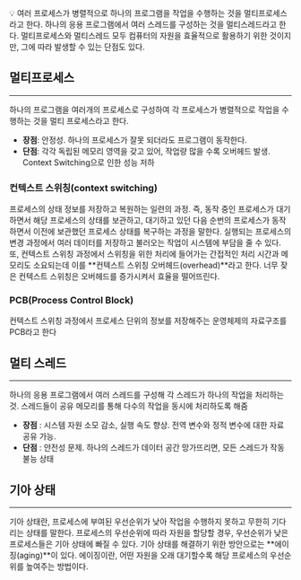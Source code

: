 
💡 여러 프로세스가 병렬적으로 하나의 프로그램을 작업을 수행하는 것을 멀티프로세스라고 한다. 하나의 응용 프로그램에서 여러 스레드를 구성하는 것을 멀티스레드라고 한다. 멀티프로세스와 멀티스레드 모두 컴퓨터의 자원을 효율적으로 활용하기 위한 것이지만, 그에 따라 발생할 수 있는 단점도 있다.

## 멀티프로세스

---

하나의 프로그램을 여러개의 프로세스로 구성하여 각 프로세스가 병렬적으로 작업을 수행하는 것을 멀티 프로세스라고 한다.

- **장점**: 안정성. 하나의 프로세스가 잘못 되더라도 프로그램이 동작한다.
- **단점**: 각각 독립된 메모리 영역을 갖고 있어, 작업량 많을 수록 오버헤드 발생. Context Switching으로 인한 성능 저하

### 컨텍스트 스위칭(context switching)

프로세스의 상태 정보를 저장하고 복원하는 일련의 과정. 즉, 동작 중인 프로세스가 대기하면서 해당 프로세스의 상태를 보관하고, 대기하고 있던 다음 순번의 프로세스가 동작하면서 이전에 보관했던 프로세스 상태를 복구하는 과정을 말한다. 실행되는 프로세스의 변경 과정에서 여러 데이터를 저장하고 불러오는 작업이 시스템에 부담을 줄 수 있다. 또, 컨텍스트 스위칭 과정에서 스위칭을 위한 처리에 들어가는 간접적인 처리 시간과 메모리도 소요되는데 이를 **컨텍스트 스위칭 오버헤드(overhead)**라고 한다. 너무 잦은 컨텍스트 스위칭은 오버헤드를 증가시켜서 효율을 떨어뜨린다.

### PCB(Process Control Block)

컨텍스트 스위칭 과정에서 프로세스 단위의 정보를 저장해주는 운영체제의 자료구조를 PCB라고 한다

## 멀티 스레드

---

하나의 응용 프로그램에서 여러 스레드를 구성해 각 스레드가 하나의 작업을 처리하는 것. 스레드들이 공유 메모리를 통해 다수의 작업을 동시에 처리하도록 해줌

- **장점** : 시스템 자원 소모 감소, 실행 속도 향상. 전역 변수와 정적 변수에 대한 자료 공유 가능.
- **단점** : 안전성 문제. 하나의 스레드가 데이터 공간 망가뜨리면, 모든 스레드가 작동 불능 상태

## **기아 상태**

---

기아 상태란, 프로세스에 부여된 우선순위가 낮아 작업을 수행하지 못하고 무한히 기다리는 상태를 말한다. 프로세스의 우선순위에 따라 자원을 할당할 경우, 우선순위가 낮은 프로세스들은 기아 상태에 빠질 수 있다. 기아 상태를 해결하기 위한 방안으로는 **에이징(aging)**이 있다. 에이징이란, 어떤 자원을 오래 대기할수록 해당 프로세스의 우선순위를 높여주는 방법이다.
